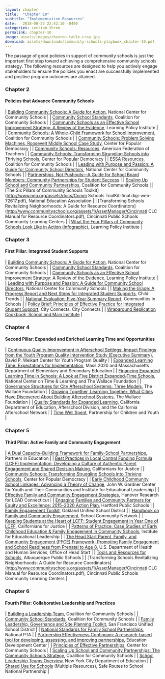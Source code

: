 ```yaml
---
layout: chapter
title:  "Chapter 10"
subtitle: "Implementation Resources"
date:   2018-08-23 22:42:10 -0400
categories: section-three
permalink: chapter-10
image: assets/images/chevron-table-crop.jpg
download: assets/downloads/community-schools-playbook_chapter-10.pdf
---
```


The passage of good policies in support of community schools is just the important first step toward achieving a comprehensive community schools strategy. The following resources are designed to help you actively engage stakeholders to ensure the policies you enact are successfully implemented and positive program outcomes are attained.

### Chapter 2
#### Policies that Advance Community Schools

| [Building Community Schools: A Guide for Action](http://www.nccs.org/sites/default/files/resource/NCCS_BuildingCommunitySchools.pdf), National Center for Community Schools |
| [Community School Standards](http://www.communityschools.org/resources/community_schools_standards_.aspx), Coalition for Community Schools |
| [Community Schools as an Effective School Improvement Strategy: A Review of the Evidence](https://learningpolicyinstitute.org/sites/default/files/product-files/Community_Schools_Effective_REPORT.pdf), Learning Policy Institute |
| [Community Schools: A Whole-Child Framework for School Improvement](http://www.communityschools.org/assets/1/AssetManager/Community-Schools-A-Whole-Child-Approach-to-School-Improvement1.pdf), Coalition for Community Schools |
| [Community Schools: Problem Solving Machines, Roosevelt Middle School Case Study](https://populardemocracy.org/news/publications/community-schools-problem-solving-machines-roosevelt-middle-school-case-study), Center for Popular Democracy |
| [Community Schools: Resources](https://www.aft.org/position/community-schools/resources), American Federation of Teachers |
| [Community Schools: Transforming Struggling Schools into Thriving Schools](https://populardemocracy.org/news/publications/community-schools-transforming-struggling-schools-thriving-schools), Center for Popular Democracy |
| [ESSA Resources](http://www.communityschools.org/policy_advocacy/esea_reauthorization.aspx), Coalition for Community Schools |
| [Leading with Purpose and Passion: A Guide for Community School Directors](https://www.nccs.org/sites/default/files/resource/NCCS_CS_Directors_Guide.pdf), National Center for Community Schools |
| [Partnerships, Not Pushouts—A Guide for School Board Members: Community Partnerships for Student Success](http://schottfoundation.org/sites/default/files/2014-122_POPGuide_DIGITAL.PDF) |
| [Scaling Up School and Community Partnerships](http://www.communityschools.org/resources/systems_web_guide.aspx), Coalition for Community Schools |
| [The Six Pillars of Community Schools Toolkit](http://www.nea.org/assets/docs/Comm Schools ToolKit-final digi-web-72617.pdf), National Education Association |
| [Transforming Schools Revitalizing Neighborhoods: A Guide for Resource Coordinators](http://www.communityschools.org/assets/1/AssetManager/Cincinnati CLC Manual for Resource Coordinators.pdf), Cincinnati Public Schools Community Learning Centers |
| [What the Four Pillars of Community Schools Look Like in Action (Infographic)](https://learningpolicyinstitute.org/sites/default/files/product-files/Community_Schools_Effective_INFOGRAPHIC.pdf), Learning Policy Institute |

### Chapter 3
#### First Pillar: Integrated Student Supports

|	[Building Community Schools: A Guide for Action](http://www.nccs.org/sites/default/files/resource/NCCS_BuildingCommunitySchools.pdf), National Center for Community Schools |
|	[Community School Standards](http://www.communityschools.org/resources/community_schools_standards_.aspx), Coalition for Community Schools |
|	[Community Schools as an Effective School Improvement Strategy: A Review of the Evidence](https://learningpolicyinstitute.org/sites/default/files/product-files/Community_Schools_Effective_REPORT.pdf), Learning Policy Institute |
|	[Leading with Purpose and Passion: A Guide for Community School Directors](https://www.nccs.org/sites/default/files/resource/NCCS_CS_Directors_Guide.pdf), National Center for Community Schools |
|	[Making the Grade: A Progress Report and Next Steps for Integrated Student Supports](https://www.childtrends.org/publications/making-grade-progress-report-next-steps-integrated-student-supports), Child Trends |
|	[National Evaluation: Five-Year Summary Report](https://www.communitiesinschools.org/our-data/publications/publication/five-year-national-evaluation-executive-summary), Communities in Schools |
|	[Policy Brief: Principles of Effective Practice for Integrated Student Support](https://www.bc.edu/content/dam/files/schools/lsoe/cityconnects/pdf/Policy%20Brief%20-%20Building%20Sustainable%20Interventions%20web.pdf), City Connects, City Connects |
|	[Wraparound Replication Cookbook, School and Main Institute](https://sites.google.com/site/masswazcookbook/home) |


### Chapter 4
#### Second Pillar: Expanded and Enriched Learning Time and Opportunities

| [Continuous Quality Improvement in Afterschool Settings: Impact Findings from the Youth Program Quality Intervention Study (Executive Summary)](http://cypq.org/sites/cypq.org/files/ExecutiveSummary2.29.pdf), David P. Weikart Center for Youth Program Quality |
| [Expanded Learning Time: Expectations for Implementation](http://www.doe.mass.edu/redesign/elt/ExpectationsIndicators.pdf), Mass 2020 and Massachusetts Department of Elementary and Secondary Education |
| [Financing Expanded Learning Time in Schools: A Look at Five District Expanded-Time Schools](http://www.wallacefoundation.org/knowledge-center/Documents/Financing-Expanded-Learning-Time-in-Schools.pdf), National Center on Time & Learning and The Wallace Foundation |
| [Governance Structures for City Afterschool Systems: Three Models](http://www.wallacefoundation.org/knowledge-center/pages/governance-structures-for-city-afterschool-systems-three-models.aspx), The Wallace Foundation |
| [Growing Together, Learning Together: What Cities Have Discovered About Building Afterschool Systems](http://www.wallacefoundation.org/knowledge-center/Documents/Growing-Together-Learning-Together.pdf), The Wallace Foundation |
| [Quality Standards for Expanded Learning](https://www.afterschoolnetwork.org/sites/main/files/file-attachments/quality_standards_report_v12.3_0.pdf), California Department of Education, Afterschool Division, and the California Afterschool Network |
| [Time Well Spent](https://www.partnerforchildren.org/resources/2017/11/2/time-well-spent), Partnership for Children and Youth |

### Chapter 5
#### Third Pillar: Active Family and Community Engagement

|	[A Dual Capacity-Building Framework for Family-School Partnerships](https://www2.ed.gov/documents/family-community/partners-education.pdf), Partners in Education |
|	[Best Practices in Local Control Funding Formula (LCFF) Implementation: Developing a Culture of Authentic Parent Engagement and Shared Decision Making](https://caljustice.egnyte.com/dl/sqCuuwXO74), Californians for Justice |
|	[Community Schools: Transforming Struggling Schools into Thriving Schools](https://populardemocracy.org/news/publications/community-schools-transforming-struggling-schools-thriving-schools), Center for Popular Democracy |
|	[Early Childhood Community School Linkages: Advancing a Theory of Change](http://www.communityschools.org/assets/1/AssetManager/ECCSLinkagesTOCReport.pdf), John W. Gardner Center for Youth and Their Communities and Institute for Educational Leadership |
|	[Effective Family and Community Engagement Strategies](http://www.ctschoolchange.org/wp-content/uploads/Hanover-Effective-Family-and-Community-Engagement-Strategies-LEAD-Connecticut.pdf), Hanover Research for LEAD Connecticut |
|	[Engaging Families and Community Partners for Equity and Excellence: 2015–2020 Action Plan](https://www.hartfordschools.org/files/Family%20Engagement/HPS_FCE_Plan_10_20_15.pdf), Hartford Public Schools |
|	[Family Engagement Toolkit](http://www.ousdfamilytoolkit.org/programs/), Oakland Unified School District |
|	[Handbook on Family and Community Engagement](http://www.schoolcommunitynetwork.org/downloads/FACEHandbook.pdf), School Community Network |
|	[Keeping Students at the Heart of LCFF: Student Engagement in Year One of LCFF](https://caljustice.egnyte.com/dl/iPMAKIECjC), Californians for Justice |
|	[Patterns of Practice: Case Studies of Early Childhood Education & Family Engagement in Community Schools](http://iel.org/sites/default/files/Patterns-of-Practice.pdf), Institute for Educational Leadership |
|	[The Head Start Parent, Family, and Community Engagement (PFCE) Framework; Promoting Family Engagement and School Readiness from Prenatal to Age 8](https://eclkc.ohs.acf.hhs.gov/sites/default/files/pdf/pfce-framework.pdf), U.S. Department of Health and Human Services, Office of Head Start |
|	[Tools and Resources for Schools](http://www.aps.edu/family-engagement-collaborative/tools-for-schools), Albuquerque Public Schools |
|	[Transforming Schools Revitalizing Neighborhoods: A Guide for Resource Coordinators](http://www.communityschools.org/assets/1/AssetManager/Cincinnati CLC Manual for Resource Coordinators.pdf), Cincinnati Public Schools Community Learning Centers |

### Chapter 6
#### Fourth Pillar: Collaborative Leadership and Practices

| [Building a Leadership Team](http://www.communityschools.org/resources/building_a_leadership_team.aspx), Coalition for Community Schools |
| [Community School Standards](http://www.communityschools.org/assets/1/Page/Community-School%20Standards-Updatesd2017.pdf), Coalition for Community Schools |
| [Family Leadership, Governance and Site Planning Toolkit](http://www.sfusd.edu/en/family-and-community-support/family-partnerships-toolkit/tools-for-family-leadership-school-governance-and-site-planning.html), San Francisco Unified School District |
| [National Standards for Family School Partnerships](https://www.pta.org/home/run-your-pta/National-Standards-for-Family-School-Partnerships), National PTA |
| [Partnership Effectiveness Continuum: A research-based tool for developing, assessing, and improving partnerships](http://www.wallacefoundation.org/knowledge-center/Documents/Quality-Measures-Partnership-Effectiveness-Continuum.pdf), Education Development Center |
| [Principles of Effective Partnerships](https://www.nccs.org/sites/default/files/resource/Principles_of_Effective_Partnerships.pdf), Center for Community Schools |
| [Scaling Up School and Community Partnerships: The Community Schools Strategy](http://www.communityschools.org/assets/1/AssetManager/Scaling%20Up%20Community%20Schools%204%20Pager%20FINAL.pdf), Coalition for Community Schools |
| [School Leadership Teams Overview](https://www.schools.nyc.gov/school-life/get-involved/school-leadership-team), New York City Department of Education |
| [Shared Use for Schools](https://www.saferoutespartnership.org/resources/publications/shared-use) (Multiple Resources), Safe Routes to School National Partnership |
